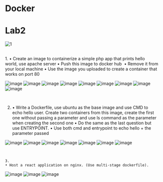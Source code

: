 # Docker
# Lab2
![1](https://miro.medium.com/v2/resize:fit:1200/1*XvJ0GDWOAEHNApZvw-dOVQ.png)

<html></br></html>
1. 
    • Create an image to containerize a simple php app that prints hello world, use apache server
    • Push this image to docker hub 
    • Remove it from your local machine
    • Use the image you uploaded to create a container that works on port 80

<html></br></html>

![image](https://github.com/NooranTarek/Docker/assets/102181986/14c94fca-3705-4824-9946-92910b65b7c1)
![image](https://github.com/NooranTarek/Docker/assets/102181986/82039068-376d-4af1-afcf-7c25d60ca997)
![image](https://github.com/NooranTarek/Docker/assets/102181986/03ef9fd4-df96-4ec3-9f22-e6ad50e7d9d6)
![image](https://github.com/NooranTarek/Docker/assets/102181986/b1df513e-2edc-4004-a974-4db079b9750e)
![image](https://github.com/NooranTarek/Docker/assets/102181986/77dac57e-77c3-4810-981d-52b6aca811fd)
![image](https://github.com/NooranTarek/Docker/assets/102181986/fb9fc6da-eade-459d-a39f-8455238145d4)
![image](https://github.com/NooranTarek/Docker/assets/102181986/41f23147-4ee5-4cdc-970a-b5fee6a4b1cf)
![image](https://github.com/NooranTarek/Docker/assets/102181986/eb192e2b-dbd0-4b26-b371-7af8fa6cf425)
![image](https://github.com/NooranTarek/Docker/assets/102181986/c7aad489-5f2d-4dbe-85be-62873881d7e8)

<html></br></html>

2. 
   • Write a Dockerfile, use ubuntu as the base image and use CMD to echo hello user.
    Create two containers from this image, create the first one without passing a parameter and use ls command as the parameter when creating the second one
    • Do the same as the last question but use ENTRYPOINT.
    • Use both cmd and entrypoint to echo hello + the parameter passed
   
![image](https://github.com/NooranTarek/Docker/assets/102181986/b87cbe43-83a7-49a3-92be-2579c15dfc07)
![image](https://github.com/NooranTarek/Docker/assets/102181986/186aa903-9f66-4c1a-a392-01f6c721d9ca)
![image](https://github.com/NooranTarek/Docker/assets/102181986/5e830660-ed47-4b7c-aed2-7296d048d966)
![image](https://github.com/NooranTarek/Docker/assets/102181986/777dee5c-de86-4218-8a63-d85b99f402f6)
![image](https://github.com/NooranTarek/Docker/assets/102181986/d1ab2127-164a-424e-adbc-44907954649b)
![image](https://github.com/NooranTarek/Docker/assets/102181986/0710e3d3-eb10-4553-a7a9-376f6eac1219)
![image](https://github.com/NooranTarek/Docker/assets/102181986/0c38a898-d8c0-4add-b772-18193f84ad59)

<html></br></html>

    3.  
    • Host a react application on nginx. (Use multi-stage dockerfile).

![image](https://github.com/NooranTarek/Docker/assets/102181986/ef58b904-28ef-4e88-8e9e-6fb4af675dd9)
![image](https://github.com/NooranTarek/Docker/assets/102181986/d7c7f165-4413-44ac-a247-219d16bd47df)
![image](https://github.com/NooranTarek/Docker/assets/102181986/edba2693-04f7-4777-8d76-1047522dd1a8)
